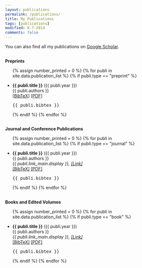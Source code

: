 ```yaml
---
layout: publications
permalink: /publications/
title: My Publications
tags: [publications]
modified: 8-7-2014
comments: false
---
```


You can also find all my publications on <a href="https://scholar.google.com/citations?user=IVCufoQAAAAJ&hl=en" target="_blank">Google Scholar</a>.


<h4 style="margin-bottom:0px;padding-top:10px;">Preprints</h4>
<ul class="preprint_list">

{% assign number_printed = 0 %}
{% for publi in site.data.publication_list %}
{% if publi.type == "preprint" %}

<li ><p>
<b>{{ publi.title }}</b> ({{ publi.year }})
<br>{{ publi.authors }}<br>
<a href="javascript:toggleBibtex('{{ publi.label }}')">[BibTeX]</a>
<a href="{{ publi.link_pre.url }}" target="_blank">[PDF]</a> 
</p>
<div id="bib_{{ publi.label }}" class="bibtex noshow">
<pre>
{{ publi.bibtex }}
</pre>
</div>
</li>

{% endif %}
{% endfor %}

</ul>

<h4 style="margin-bottom:0px;padding-top:10px;">Journal and Conference Publications</h4>
<!-- Generated from JabRef by PubList by Truong Nghiem at 11:44 on 2015.09.10. -->
<ul class="biblist">

{% assign number_printed = 0 %}
{% for publi in site.data.publication_list %}
{% if publi.type == "journal" %}

<li ><p>
<b>{{ publi.title }}</b> ({{ publi.year }})
<br>{{ publi.authors }}<br>
<i>{{ publi.link_main.display }}, <a href="{{ publi.link_main.url }}" target="_blank">[Link]</a></i>
<br>
<a href="javascript:toggleBibtex('{{ publi.label }}')">[BibTeX]</a>
<a href="{{ publi.link_pre.url }}" target="_blank">[PDF]</a> 
</p>
<div id="bib_{{ publi.label }}" class="bibtex noshow">
<pre>
{{ publi.bibtex }}
</pre>
</div>
</li>

{% endif %}
{% endfor %}

</ul>

<h4 style="margin-bottom:0px;padding-top:10px;">Books and Edited Volumes</h4>
<!-- Generated from JabRef by PubList by Truong Nghiem at 11:44 on 2015.09.10. -->
<ul class="biblist">

{% assign number_printed = 0 %}
{% for publi in site.data.publication_list %}
{% if publi.type == "book" %}

<li ><p>
<b>{{ publi.title }}</b> ({{ publi.year }})
<br>{{ publi.authors }}<br>
<i>{{ publi.link_main.display }}, <a href="{{ publi.link_main.url }}" target="_blank">[Link]</a></i>
<br>
<a href="javascript:toggleBibtex('{{ publi.label }}')">[BibTeX]</a>
<a href="{{ publi.link_pre.url }}" target="_blank">[PDF]</a> 
</p>
<div id="bib_{{ publi.label }}" class="bibtex noshow">
<pre>
{{ publi.bibtex }}
</pre>
</div>
</li>

{% endif %}
{% endfor %}

</ul>





